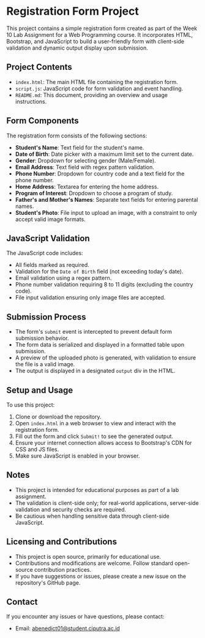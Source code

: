 # Registration Form Project
This project contains a simple registration form created as part of the Week 10 Lab Assignment for a Web Programming course. It incorporates HTML, Bootstrap, and JavaScript to build a user-friendly form with client-side validation and dynamic output display upon submission.

## Project Contents
- `index.html`: The main HTML file containing the registration form.
- `script.js`: JavaScript code for form validation and event handling.
- `README.md`: This document, providing an overview and usage instructions.

## Form Components
The registration form consists of the following sections:
- **Student's Name**: Text field for the student's name.
- **Date of Birth**: Date picker with a maximum limit set to the current date.
- **Gender**: Dropdown for selecting gender (Male/Female).
- **Email Address**: Text field with regex pattern validation.
- **Phone Number**: Dropdown for country code and a text field for the phone number.
- **Home Address**: Textarea for entering the home address.
- **Program of Interest**: Dropdown to choose a program of study.
- **Father's and Mother's Names**: Separate text fields for entering parental names.
- **Student's Photo**: File input to upload an image, with a constraint to only accept valid image formats.

## JavaScript Validation
The JavaScript code includes:
- All fields marked as required.
- Validation for the `Date of Birth` field (not exceeding today's date).
- Email validation using a regex pattern.
- Phone number validation requiring 8 to 11 digits (excluding the country code).
- File input validation ensuring only image files are accepted.

## Submission Process
- The form's `submit` event is intercepted to prevent default form submission behavior.
- The form data is serialized and displayed in a formatted table upon submission.
- A preview of the uploaded photo is generated, with validation to ensure the file is a valid image.
- The output is displayed in a designated `output` div in the HTML.

## Setup and Usage
To use this project:
1. Clone or download the repository.
2. Open `index.html` in a web browser to view and interact with the registration form.
3. Fill out the form and click `Submit!` to see the generated output.
4. Ensure your internet connection allows access to Bootstrap's CDN for CSS and JS files.
5. Make sure JavaScript is enabled in your browser.

## Notes
- This project is intended for educational purposes as part of a lab assignment.
- The validation is client-side only; for real-world applications, server-side validation and security checks are required.
- Be cautious when handling sensitive data through client-side JavaScript.

## Licensing and Contributions
- This project is open source, primarily for educational use.
- Contributions and modifications are welcome. Follow standard open-source contribution practices.
- If you have suggestions or issues, please create a new issue on the repository's GitHub page.

## Contact
If you encounter any issues or have questions, please contact:
- Email: abenedict01@student.ciputra.ac.id
